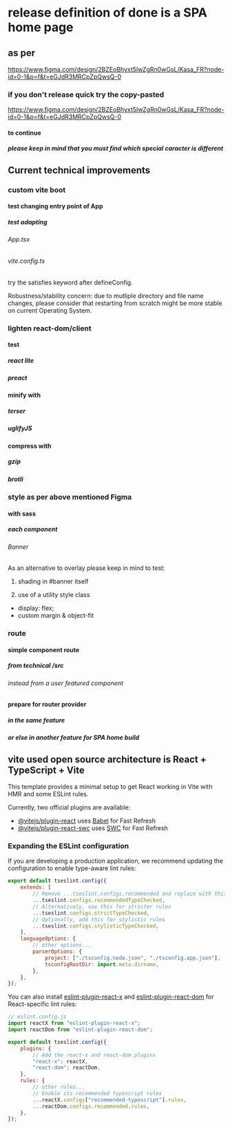 # release definition of done is a SPA home page

## as per

https://www.figma.com/design/2BZEoBhyxt5lwZgRn0wGsL/Kasa_FR?node-id=0-1&p=f&t=eGJdR3MRCpZpQwsQ-0

### if you don't release quick try the copy-pasted

https://www.figma.com/design/2BZEoBhyxt5IwZgRn0wGsL/Kasa_FR?node-id=0-1&p=f&t=eGJdR3MRCpZpQwsQ-0

#### to continue

##### please keep in mind that you must find which special caracter is different

## Current technical improvements

### custom vite boot

#### test changing entry point of App

##### test adapting

###### App.tsx

###### vite.config.ts

try the satisfies keyword after defineConfig.

Robustness/stability concern: due to mutliple directory and file name changes,
please consider that restarting from scratch might be more stable on current Operating System.

### lighten react-dom/client

#### test

##### react lite

##### preact

#### minify with

##### terser

##### uglifyJS

#### compress with

##### gzip

##### brotli

### style as per above mentioned Figma

#### with sass

##### each component

###### Banner

As an alternative to overlay please keep in mind to test:

1. shading
   in #banner itself

2. use of a utility style class

-   display: flex;
-   custom margin & object-fit

### route

#### simple component route

##### from technical /src

###### instead from a user featured component

#### prepare for router provider

##### in the same feature

##### or else in another feature for SPA home build

## vite used open source architecture is React + TypeScript + Vite

This template provides a minimal setup to get React working in Vite with HMR and some ESLint rules.

Currently, two official plugins are available:

-   [@vitejs/plugin-react](https://github.com/vitejs/vite-plugin-react/blob/main/packages/plugin-react/README.md) uses [Babel](https://babeljs.io/) for Fast Refresh
-   [@vitejs/plugin-react-swc](https://github.com/vitejs/vite-plugin-react-swc) uses [SWC](https://swc.rs/) for Fast Refresh

### Expanding the ESLint configuration

If you are developing a production application, we recommend updating the configuration to enable type-aware lint rules:

```js
export default tseslint.config({
    extends: [
        // Remove ...tseslint.configs.recommended and replace with this
        ...tseslint.configs.recommendedTypeChecked,
        // Alternatively, use this for stricter rules
        ...tseslint.configs.strictTypeChecked,
        // Optionally, add this for stylistic rules
        ...tseslint.configs.stylisticTypeChecked,
    ],
    languageOptions: {
        // other options...
        parserOptions: {
            project: ["./tsconfig.node.json", "./tsconfig.app.json"],
            tsconfigRootDir: import.meta.dirname,
        },
    },
});
```

You can also install [eslint-plugin-react-x](https://github.com/Rel1cx/eslint-react/tree/main/packages/plugins/eslint-plugin-react-x) and [eslint-plugin-react-dom](https://github.com/Rel1cx/eslint-react/tree/main/packages/plugins/eslint-plugin-react-dom) for React-specific lint rules:

```js
// eslint.config.js
import reactX from "eslint-plugin-react-x";
import reactDom from "eslint-plugin-react-dom";

export default tseslint.config({
    plugins: {
        // Add the react-x and react-dom plugins
        "react-x": reactX,
        "react-dom": reactDom,
    },
    rules: {
        // other rules...
        // Enable its recommended typescript rules
        ...reactX.configs["recommended-typescript"].rules,
        ...reactDom.configs.recommended.rules,
    },
});
```
